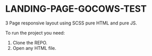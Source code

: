 # LANDING-PAGE-GOCOWS-TEST
3 Page responsive layout using SCSS pure HTML and pure JS.

To run the project you need:
1) Clone the REPO.
2) Open any HTML file.
